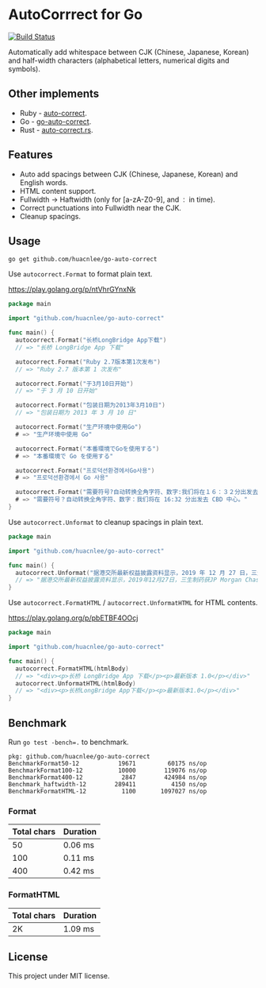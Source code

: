 # AutoCorrrect for Go

[![Build Status](https://travis-ci.org/huacnlee/go-auto-correct.svg?branch=master)](https://travis-ci.org/huacnlee/go-auto-correct)

Automatically add whitespace between CJK (Chinese, Japanese, Korean) and half-width characters (alphabetical letters, numerical digits and symbols).

## Other implements

- Ruby - [auto-correct](https://github.com/huacnlee/auto-correct).
- Go - [go-auto-correct](https://github.com/huacnlee/go-auto-correct).
- Rust - [auto-correct.rs](https://github.com/huacnlee/auto-correct.rs).

## Features

- Auto add spacings between CJK (Chinese, Japanese, Korean) and English words.
- HTML content support.
- Fullwidth -> Haftwidth (only for [a-zA-Z0-9], and `：` in time).
- Correct punctuations into Fullwidth near the CJK.
- Cleanup spacings.

## Usage

```
go get github.com/huacnlee/go-auto-correct
```

Use `autocorrect.Format` to format plain text.

https://play.golang.org/p/ntVhrGYnxNk

```go
package main

import "github.com/huacnlee/go-auto-correct"

func main() {
  autocorrect.Format("长桥LongBridge App下载")
  // => "长桥 LongBridge App 下载"

  autocorrect.Format("Ruby 2.7版本第1次发布")
  // => "Ruby 2.7 版本第 1 次发布"

  autocorrect.Format("于3月10日开始")
  // => "于 3 月 10 日开始"

  autocorrect.Format("包装日期为2013年3月10日")
  // => "包装日期为 2013 年 3 月 10 日"

  autocorrect.Format("生产环境中使用Go")
  # => "生产环境中使用 Go"

  autocorrect.Format("本番環境でGoを使用する")
  # => "本番環境で Go を使用する"

  autocorrect.Format("프로덕션환경에서Go사용")
  # => "프로덕션환경에서 Go 사용"

  autocorrect.Format("需要符号?自动转换全角字符、数字:我们将在１６：３２分出发去ＣＢＤ中心.")
  # => "需要符号？自动转换全角字符、数字：我们将在 16:32 分出发去 CBD 中心。"
}
```

Use `autocorrect.Unformat` to cleanup spacings in plain text.

```go
package main

import "github.com/huacnlee/go-auto-correct"

func main() {
  autocorrect.Unformat("据港交所最新权益披露资料显示，2019 年 12 月 27 日，三生制药获 JP Morgan Chase & Co.每股均价 9.582 港元，增持 270.3 万股，总价约 2590 万港元。")
  // => "据港交所最新权益披露资料显示，2019年12月27日，三生制药获JP Morgan Chase & Co.每股均价9.582港元，增持270.3万股，总价约2590万港元。"
}
```

Use `autocorrect.FormatHTML` / `autocorrect.UnformatHTML` for HTML contents.

https://play.golang.org/p/pbETBF4OOcj

```go
package main

import "github.com/huacnlee/go-auto-correct"

func main() {
  autocorrect.FormatHTML(htmlBody)
  // => "<div><p>长桥 LongBridge App 下载</p><p>最新版本 1.0</p></div>"
  autocorrect.UnformatHTML(htmlBody)
  // => "<div><p>长桥LongBridge App下载</p><p>最新版本1.0</p></div>"
}
```

## Benchmark

Run `go test -bench=.` to benchmark.

```
pkg: github.com/huacnlee/go-auto-correct
BenchmarkFormat50-12      	   19671	     60175 ns/op
BenchmarkFormat100-12     	   10000	    119076 ns/op
BenchmarkFormat400-12     	    2847	    424984 ns/op
Benchmark_haftwidth-12    	  289411	      4150 ns/op
BenchmarkFormatHTML-12    	    1100	   1097027 ns/op
```

### Format

| Total chars | Duration |
| ----------- | -------- |
| 50          | 0.06 ms  |
| 100         | 0.11 ms  |
| 400         | 0.42 ms  |

### FormatHTML

| Total chars | Duration |
| ----------- | -------- |
| 2K          | 1.09 ms  |

## License

This project under MIT license.
